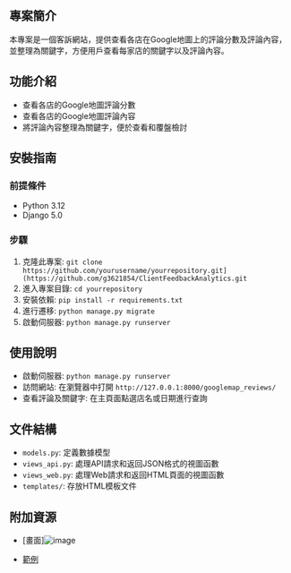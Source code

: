 ## 專案簡介
本專案是一個客訴網站，提供查看各店在Google地圖上的評論分數及評論內容，並整理為關鍵字，方便用戶查看每家店的關鍵字以及評論內容。

## 功能介紹
- 查看各店的Google地圖評論分數
- 查看各店的Google地圖評論內容
- 將評論內容整理為關鍵字，便於查看和覆盤檢討

## 安裝指南
### 前提條件
- Python 3.12
- Django 5.0

### 步驟
1. 克隆此專案: `git clone https://github.com/yourusername/yourrepository.git](https://github.com/g3621854/ClientFeedbackAnalytics.git`
2. 進入專案目錄: `cd yourrepository`
3. 安裝依賴: `pip install -r requirements.txt`
4. 進行遷移: `python manage.py migrate`
5. 啟動伺服器: `python manage.py runserver`

## 使用說明
- 啟動伺服器: `python manage.py runserver`
- 訪問網站: 在瀏覽器中打開 `http://127.0.0.1:8000/googlemap_reviews/`
- 查看評論及關鍵字: 在主頁面點選店名或日期進行查詢

## 文件結構
- `models.py`: 定義數據模型
- `views_api.py`: 處理API請求和返回JSON格式的視圖函數
- `views_web.py`: 處理Web請求和返回HTML頁面的視圖函數
- `templates/`: 存放HTML模板文件

## 附加資源
- [畫面]![image](https://github.com/g3621854/ClientFeedbackAnalytics/assets/39024311/3f70287e-b017-4d13-af5f-4d30cc829986)

- [範例](https://honestcoe.zeabur.app/googlemap_reviews/)
